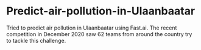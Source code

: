 # Predict-air-pollution-in-Ulaanbaatar
 Tried to predict air pollution in Ulaanbaatar using Fast.ai. The recent competition in December 2020 saw 62 teams from around the country try to tackle this challenge.
